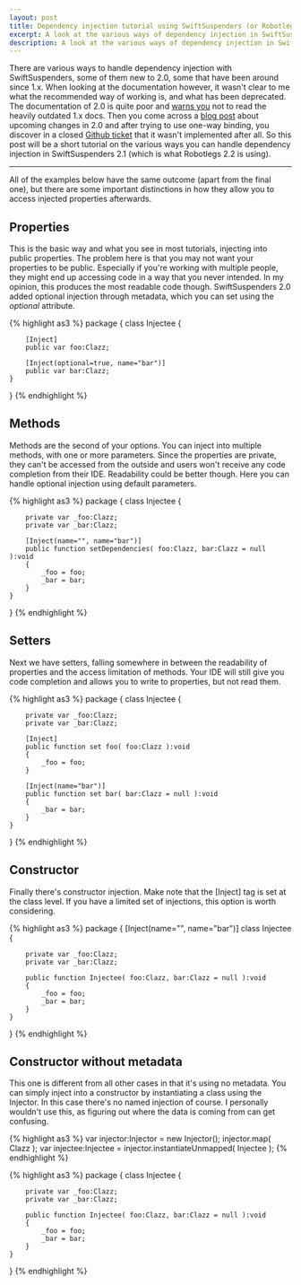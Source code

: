 ```yaml
---
layout: post
title: Dependency injection tutorial using SwiftSuspenders (or Robotlegs)
excerpt: A look at the various ways of dependency injection in SwiftSuspenders.
description: A look at the various ways of dependency injection in SwiftSuspenders.
---
```


There are various ways to handle dependency injection with SwiftSuspenders, some of them new to 2.0, some that have been around since 1.x. When looking at the documentation however, it wasn't clear to me what the recommended way of working is, and what has been deprecated. The documentation of 2.0 is quite poor and [warns you](https://github.com/robotlegs/swiftsuspenders/blob/master/README.md) not to read the heavily outdated 1.x docs. Then you come across a [blog post](http://tillschneidereit.net/2011/02/05/swiftsuspenders-1-6-a-tale-of-small-changes-and-big-plans/) about upcoming changes in 2.0 and after trying to use one-way binding, you discover in a closed [Github ticket](https://github.com/tschneidereit/SwiftSuspenders/issues/44) that it wasn't implemented after all. So this post will be a short tutorial on the various ways you can handle dependency injection in SwiftSuspenders 2.1 (which is what Robotlegs 2.2 is using).

----

All of the examples below have the same outcome (apart from the final one), but there are some important distinctions in how they allow you to access injected properties afterwards.

## Properties

This is the basic way and what you see in most tutorials, injecting into public properties. The problem here is that you may not want your properties to be public. Especially if you're working with multiple people, they might end up accessing code in a way that you never intended. In my opinion, this produces the most readable code though.
SwiftSuspenders 2.0 added optional injection through metadata, which you can set using the *optional* attribute.

{% highlight as3 %}
package {
	class Injectee {

		[Inject]
		public var foo:Clazz;

		[Inject(optional=true, name="bar")]
		public var bar:Clazz;
	}
}
{% endhighlight %}


## Methods

Methods are the second of your options. You can inject into multiple methods, with one or more parameters. Since the properties are private, they can't be accessed from the outside and users won't receive any code completion from their IDE. Readability could be better though.
Here you can handle optional injection using default parameters.

{% highlight as3 %}
package {
	class Injectee {

		private var _foo:Clazz;
		private var _bar:Clazz;

		[Inject(name="", name="bar")]
		public function setDependencies( foo:Clazz, bar:Clazz = null ):void
		{
			_foo = foo;
			_bar = bar;
		}
	}
}
{% endhighlight %}

## Setters

Next we have setters, falling somewhere in between the readability of properties and the access limitation of methods. Your IDE will still give you code completion and allows you to write to properties, but not read them.

{% highlight as3 %}
package {
	class Injectee {

		private var _foo:Clazz;
		private var _bar:Clazz;

		[Inject]
		public function set foo( foo:Clazz ):void
		{
			_foo = foo;
		}

		[Inject(name="bar")]
		public function set bar( bar:Clazz = null ):void
		{
			_bar = bar;
		}
	}
}
{% endhighlight %}

## Constructor

Finally there's constructor injection. Make note that the [Inject] tag is set at the class level. If you have a limited set of injections, this option is worth considering.

{% highlight as3 %}
package {
	[Inject(name="", name="bar")]
	class Injectee {

		private var _foo:Clazz;
		private var _bar:Clazz;

		public function Injectee( foo:Clazz, bar:Clazz = null ):void
		{
			_foo = foo;
			_bar = bar;
		}
	}
}
{% endhighlight %}

## Constructor without metadata

This one is different from all other cases in that it's using no metadata. You can simply inject into a constructor by instantiating a class using the Injector. In this case there's no named injection of course. I personally wouldn't use this, as figuring out where the data is coming from can get confusing.

{% highlight as3 %}
var injector:Injector = new Injector();
injector.map( Clazz );
var injectee:Injectee = injector.instantiateUnmapped( Injectee );
{% endhighlight %}

{% highlight as3 %}
package {
	class Injectee {

		private var _foo:Clazz;
		private var _bar:Clazz;

		public function Injectee( foo:Clazz, bar:Clazz = null ):void
		{
			_foo = foo;
			_bar = bar;
		}
	}
}
{% endhighlight %}

